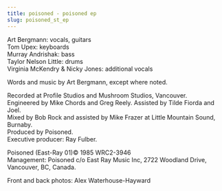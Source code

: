 ```yaml
---
title: poisoned - poisoned ep
slug: poisoned_st_ep
---
```

  
Art Bergmann: vocals, guitars  
Tom Upex: keyboards  
Murray Andrishak: bass  
Taylor Nelson Little: drums  
Virginia McKendry &amp; Nicky Jones: additional vocals  
  
Words and music by Art Bergmann, except where noted.  
  
Recorded at Profile Studios and Mushroom Studios, Vancouver.  
Engineered by Mike Chords and Greg Reely. Assisted by Tilde Fiorda and Joel.  
Mixed by Bob Rock and assisted by Mike Frazer at Little Mountain Sound, Burnaby.  
Produced by Poisoned.  
Executive producer: Ray Fulber.  
  
Poisoned (East-Ray 01)&copy; 1985 WRC2-3946  
Management: Poisoned c/o East Ray Music Inc, 2722 Woodland Drive, Vancouver, BC, Canada.  
  
Front and back photos: Alex Waterhouse-Hayward  
